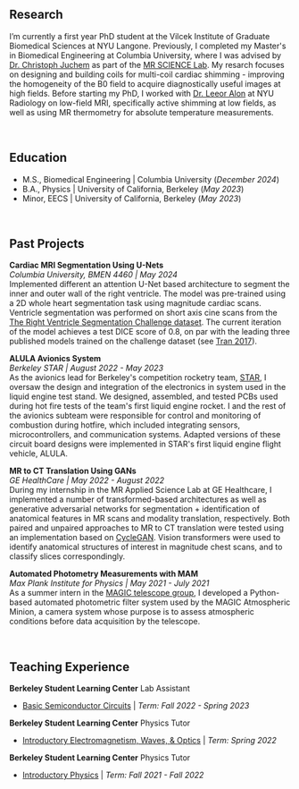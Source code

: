 ## Research 
I’m currently a first year PhD student at the Vilcek Institute of Graduate Biomedical Sciences at NYU Langone. Previously, I completed my Master's in Biomedical Engineering at Columbia University, where I was advised by [Dr. Christoph Juchem](https://www.engineering.columbia.edu/faculty/christoph-juchem) as part of the [MR SCIENCE Lab](https://juchem.bme.columbia.edu/). My resarch focuses on designing and building coils for multi-coil cardiac shimming - improving the homogeneity of the B0 field to acquire diagnostically useful images at high fields. Before starting my PhD, I worked  with [Dr. Leeor Alon](https://med.nyu.edu/faculty/leeor-alon) at NYU Radiology on low-field MRI, specifically active shimming at low fields, as well as using MR thermometry for absolute temperature measurements.

&nbsp;
&nbsp;

## Education
- M.S., Biomedical Engineering | Columbia University (_December 2024_)
- B.A., Physics | University of California, Berkeley (_May 2023_)           		
- Minor, EECS | University of California, Berkeley (_May 2023_) 			        		

&nbsp;
&nbsp;

## Past Projects

**Cardiac MRI Segmentation Using U-Nets** \
_Columbia University, BMEN 4460 | May 2024_ \
Implemented different an attention U-Net based architecture to segment the inner and outer wall of the right ventricle. The model was pre-trained using a 2D whole heart segmentation task using magnitude cardiac scans. Ventricle segmentation was performed on  short axis cine scans from the [The Right Ventricle Segmentation Challenge dataset](https://rvsc.projets.litislab.fr/). The current iteration of the model achieves a test DICE score of 0.8, on par with the leading three published models trained on the challenge dataset (see [Tran 2017](https://arxiv.org/abs/1604.00494)).

**ALULA Avionics System** \
_Berkeley STAR | August 2022 - May 2023_\
As the avionics lead for Berkeley's competition rocketry team, [STAR](https://stars.studentorg.berkeley.edu/subteams.html), I oversaw the design and integration of the electronics in system used in the liquid engine test stand. We designed, assembled, and tested PCBs used during hot fire tests of the team's first liquid engine rocket. I and the rest of the avionics subteam were responsible for  control and monitoring of combustion during hotfire, which included integrating  sensors, microcontrollers, and communication systems. Adapted versions of these circuit board designs were implemented in STAR's first liquid engine flight vehicle, ALULA. 

**MR to CT Translation Using GANs** \
_GE HealthCare | May 2022 - August 2022_\
During my internship in the MR Applied Science Lab at GE Healthcare, I implemented a number of transformed-based architectures as well as generative adversarial networks for segmentation + identification of anatomical features in MR scans and modality translation, respectively. Both paired and unpaired approaches to MR to CT translation were tested using an implementation based on [CycleGAN](https://github.com/junyanz/CycleGAN). Vision transformers were used to identify anatomical structures of interest in magnitude chest scans, and to classify slices correspondingly. 

**Automated Photometry Measurements with MAM** \
_Max Plank Institute for Physics | May 2021 - July 2021_ \
As a summer intern in the [MAGIC telescope group](https://www.mpp.mpg.de/forschung/magic), I developed a Python-based automated photometric filter system used by the MAGIC Atmospheric Minion, a camera system whose purpose is to assess atmospheric conditions before data acquisition by the telescope. 

&nbsp;
&nbsp;

## Teaching Experience 

 **Berkeley Student Learning Center** Lab Assistant 
 - [Basic Semiconductor Circuits](https://classes.berkeley.edu/content/2022-fall-physics-111a-001-lab-001) | _Term: Fall 2022 - Spring 2023_
&nbsp;

**Berkeley Student Learning Center** Physics Tutor 
- [Introductory Electromagnetism, Waves, & Optics](https://classes.berkeley.edu/content/2022-spring-physics-7b-001-lec-001) | _Term: Spring 2022_
&nbsp;

**Berkeley Student Learning Center** Physics Tutor
- [Introductory Physics](https://classes.berkeley.edu/content/2021-fall-physics-8a-002-lec-002) | _Term: Fall 2021 - Fall 2022_
&nbsp;
